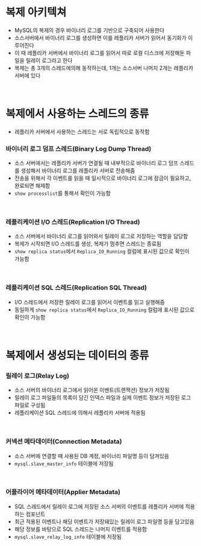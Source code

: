 # 복제 아키텍쳐

- MySQL의 복제의 경우 바이너리 로그를 기반으로 구축되어 사용한다
- 소스서버에서 바이너리 로그를 생성하면 이를 레플리카 서버가 읽어서 동기화가 이루어진다
- 이 때 레플리카 서버에서 바이너리 로그를 읽어서 따로 로컬 디스크에 저장해둔 파일을 릴레이 로그라고 한다
- 복제는 총 3개의 스레드에의해 동작하는데, 1개는 소스서버 나머지 2개는 레플리카 서버에 있다

<br>

# 복제에서 사용하는 스레드의 종류

- 레플리카 서버에서 사용하는 스레드는 서로 독립적으로 동작함

### 바이너리 로그 덤프 스레드(Binary Log Dump Thread)

- 소스 서버에서는 레플리카 서버가 연결될 때 내부적으로 바이너리 로그 덤프 스레드를 생성해서 바이너리 로그를 레플리카 서버로 전송해줌
- 전송을 위해서 각 이벤트를 읽을 때 일시적으로 바이너리 로그에 잠금이 필요하고, 완료되면 해제함
- `show processlist`를 통해서 확인이 가능함

<br>

### 레플리케이션 I/O 스레드(Replication I/O Thread)

- 소스 서버에서 바이너리 로그를 읽어와서 릴레이 로그로 저장하는 역할을 담당함
- 복제가 시작되면 I/O 스레드를 생성, 복제가 멈추면 스레드는 종료됨
- `show replica status`에서 `Replica_IO_Running` 컬럼에 표시된 값으로 확인이 가능함

<br>

### 레플리케이션 SQL 스레드(Replication SQL Thread)

- I/O 스레드에서 저장한 릴레이 로그를 읽어서 이벤트를 읽고 실행해줌
- 동일하게 `show replica status`에서 `Replica_IO_Running` 컬럼에 표시된 값으로 확인이 가능함

<br>

# 복제에서 생성되는 데이터의 종류

### 릴레이 로그(Relay Log)

- 소스 서버의 바이너리 로그에서 읽어온 이벤트(트랜잭션) 정보가 저장됨
- 릴레이 로그 파일들의 목록이 담긴 인덱스 파일과 실제 이벤트 정보가 저장된 로그 파일로 구성됨
- 레플리케이션 SQL 스레드에 의해서 레플리카 서버에 적용됨

<br>

### 커넥션 메타데이터(Connection Metadata)

- 소스 서버에 연결할 때 사용된 DB 계정, 바이너리 파일명 등이 담겨있음
- `mysql.slave_master_info` 테이블에 저장됨

<br>

### 어플라이어 메타데이터(Applier Metadata)

- SQL 스레드에서 릴레이 로그에 저장된 소스 서버의 이벤트를 레플리카 서버에 적용하는 컴포넌트
- 최근 적용된 이벤트나 해당 이벤트가 저장돼있는 릴레이 로그 파일명 등을 담고있음
- 해당 정보를 바탕으로 SQL 스레드는 나머지 이벤트를 적용함
- `mysql.slave_relay_log_info` 테이블에 저장됨
